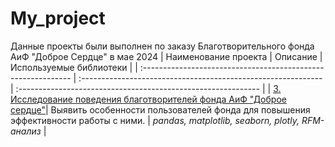 # My_project
Данные проекты были выполнен по заказу Благотворительного фонда АиФ "Доброе Сердце" в мае 2024
| Наименование проекта                | Описание                                                     | Используемые библиотеки                                                         |
| :------------------------------------------------------------ | :------------------------------------------------------------ | :------------------------------------------------------------ |
| [3. Исследование поведения благотворителей фонда АиФ "Доброе сердце"](https://github.com/Natalyas23/My_project/tree/d7dbee257263e1823ff1abed1a2b064671f1e4e5/%D0%90%D0%B8%D0%A4)| Выявить особенности пользователей фонда для повышения эффективности работы с ними. | *pandas, matplotlib, seaborn, plotly, RFM-анализ* |
